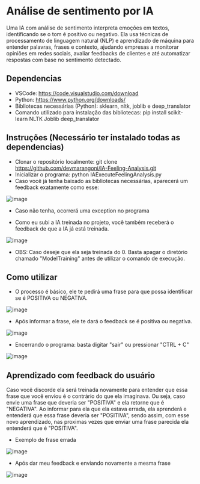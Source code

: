 # Análise de sentimento por IA
Uma IA com análise de sentimento interpreta emoções em textos, 
identificando se o tom é positivo ou negativo. 
Ela usa técnicas de processamento de linguagem natural (NLP) e 
aprendizado de máquina para entender palavras, frases e contexto, 
ajudando empresas a monitorar opiniões em redes sociais, 
avaliar feedbacks de clientes e até automatizar respostas com base no sentimento detectado.

## Dependencias
* VSCode: https://code.visualstudio.com/download
* Python: https://www.python.org/downloads/
* Bibliotecas necessárias (Python): sklearn, nltk, joblib e deep_translator
* Comando utilizado para instalação das bibliotecas: pip install scikit-learn NLTK Joblib deep_translator
  
## Instruções (Necessário ter instalado todas as dependencias)
* Clonar o repositório localmente: git clone https://github.com/devmarangoni/IA-Feeling-Analysis.git
* Inicializar o programa: python IAExecuteFeelingAnalysis.py
* Caso você já tenha baixado as bibliotecas necessárias, aparecerá um feedback exatamente como esse:

![image](https://github.com/user-attachments/assets/e3813558-bc97-4aa2-b0e7-06c80adfd6f2)

* Caso não tenha, ocorrerá uma exception no programa

* Como eu subi a IA treinada no projeto, você também receberá o feedback de que a IA já está treinada.

![image](https://github.com/user-attachments/assets/994e14ac-1b40-4185-87de-347d208f94f6)

* OBS: Caso deseje que ela seja treinada do 0. Basta apagar o diretório chamado "ModelTraining" antes de utilizar o comando de execução.

## Como utilizar
* O processo é básico, ele te pedirá uma frase para que possa identificar se é POSITIVA ou NEGATIVA.

![image](https://github.com/user-attachments/assets/35eb525b-a1a0-4deb-8aaf-5a743eb9fd8c)

* Após informar a frase, ele te dará o feedback se é positiva ou negativa.

![image](https://github.com/user-attachments/assets/cd48e081-0c50-40f8-b6bd-71d11e6f9e40)

* Encerrando o programa: basta digitar "sair" ou pressionar "CTRL + C"

![image](https://github.com/user-attachments/assets/e3aa3904-73f4-4d05-98e4-ae2212c30442)


## Aprendizado com feedback do usuário

Caso você discorde ela será treinada novamente para entender que essa frase que você enviou é o
contrário do que ela imaginava. Ou seja, caso envie uma frase que deveria ser "POSITIVA" e
ela retorne que é "NEGATIVA". Ao informar para ela que ela estava errada, ela aprenderá e
entenderá que essa frase deveria ser "POSITIVA", sendo assim, com esse novo aprendizado,
nas proximas vezes que enviar uma frase parecida ela entenderá que é "POSITIVA".

* Exemplo de frase errada

![image](https://github.com/user-attachments/assets/20db2b18-ceec-40c3-be4d-c8f3c27c8fd0)

* Após dar meu feedback e enviando novamente a mesma frase

![image](https://github.com/user-attachments/assets/4604dcb5-3540-418e-b9d3-9be42daec269)
